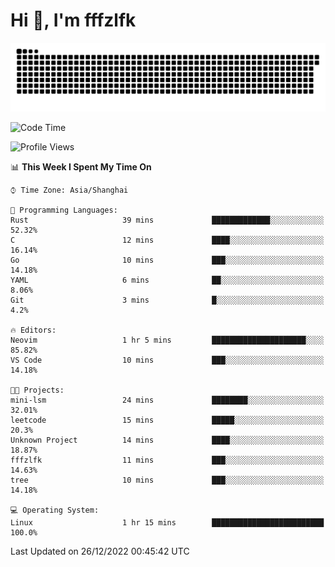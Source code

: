 # Hi 👋, I'm fffzlfk

![snake gif](https://github.com/fffzlfk/fffzlfk/blob/output/github-contribution-grid-snake.svg)

<!--START_SECTION:waka-->
![Code Time](http://img.shields.io/badge/Code%20Time-1%20hr%2015%20mins-blue)

![Profile Views](http://img.shields.io/badge/Profile%20Views-80-blue)

📊 **This Week I Spent My Time On** 

```text
⌚︎ Time Zone: Asia/Shanghai

💬 Programming Languages: 
Rust                     39 mins             █████████████░░░░░░░░░░░░   52.32% 
C                        12 mins             ████░░░░░░░░░░░░░░░░░░░░░   16.14% 
Go                       10 mins             ███░░░░░░░░░░░░░░░░░░░░░░   14.18% 
YAML                     6 mins              ██░░░░░░░░░░░░░░░░░░░░░░░   8.06% 
Git                      3 mins              █░░░░░░░░░░░░░░░░░░░░░░░░   4.2%

🔥 Editors: 
Neovim                   1 hr 5 mins         █████████████████████░░░░   85.82% 
VS Code                  10 mins             ███░░░░░░░░░░░░░░░░░░░░░░   14.18%

🐱‍💻 Projects: 
mini-lsm                 24 mins             ████████░░░░░░░░░░░░░░░░░   32.01% 
leetcode                 15 mins             █████░░░░░░░░░░░░░░░░░░░░   20.3% 
Unknown Project          14 mins             ████░░░░░░░░░░░░░░░░░░░░░   18.87% 
fffzlfk                  11 mins             ███░░░░░░░░░░░░░░░░░░░░░░   14.63% 
tree                     10 mins             ███░░░░░░░░░░░░░░░░░░░░░░   14.18%

💻 Operating System: 
Linux                    1 hr 15 mins        █████████████████████████   100.0%

```


 Last Updated on 26/12/2022 00:45:42 UTC
<!--END_SECTION:waka-->
